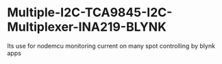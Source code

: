 # Multiple-I2C-TCA9845-I2C-Multiplexer-INA219-BLYNK
Its use for nodemcu monitoring current on many spot controlling by blynk apps 
